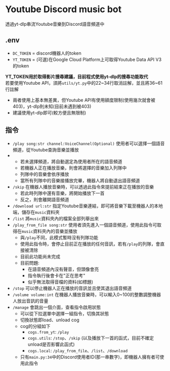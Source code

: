 # Youtube Discord music bot
透過yt-dlp串流Youtube音樂到Discord語音頻道中

## .env
- `DC_TOKEN` = discord機器人的token
- `YT_TOKEN` = (可選)在Google Cloud Platform上可取得Youtube Data API V3的token

**YT_TOKEN用於取得影片搜尋建議，目前程式使用yt-dlp的搜尋功能取代** <br>
若要使用Youtube API，須將`utils/yt.py`中的22\~34行取消註解，並且將36\~61行註解 <br>
- 兩者使用上基本無差異，但Youtube API有使用額度限制(使用幾次就會被403)，yt-dlp則未知(目前未遇到被403)
- 建議使用yt-dlp即可(較方便且無限制)

## 指令
- `/play song:str channel:VoiceChannel(Optional)` 使用者可以選擇一個語音頻道，從Youtube查詢音樂並播放
- - 若未選擇頻道，將自動選定為使用者所在的語音頻道
  - 若機器人正在播放音樂，則會將選擇的音樂加入列隊中
  - 列隊中的音樂會依序播放
  - 當所有列隊中的音樂接播放完畢，機器人將自動退出語音頻道
- `/skip` 在機器人播放音樂時，可以透過此指令來提前結束正在播放的音樂
  - 若此時列隊中還有音樂，將開始播放下一首
  - 反之，則會離開語音頻道
- `/download url:str` 指定Youtube音樂連結，即可將音樂下載至機器人的本地端，儲存在`music`資料夾
- `/list` 將`music`資料夾內的檔案全部列舉出來
- `/play_from_file song:str` 使用者須先進入一個語音頻道，使用此指令可取得在`music`資料夾內的音樂並播放
  - 與`/play`不同，此模式暫時沒有列隊功能
  - 使用此指令時，會停止目前正在播放的任何音訊，若有`/play`的列隊，會直接被清除
  - 目前此功能尚未完成
  - 目前問題:
    - 在語音頻道內沒有聲音，但頭像會亮
    - 指令執行後會卡在"正在思考"
    - 似乎無法取得音檔的資料(如標題)
- `/stop` 可以停止機器人正在播放的音訊並且使其退出語音頻道
- `/volume volume:int` 在機器人播放音樂時，可以輸入0~100的整數調整機器人放出音訊的音量
- `/manage` 會跳出一個介面，查看指令啟用狀態
  - 可以從下拉選單中選擇一組指令，切換其狀態
  - 切換狀態即load、unload cog
  - cog的分組如下
    - `cogs.from_yt`: `/play`
    - `cogs.utils`: `/stop`、`/skip` (以及播放下一首的函式，目前不確定unload是否影響此函式)
    - `cogs.local`: `/play_from_file`、`/list`、`/download`
  - 只有`main.py:34`中的Discord使用者ID(那一串數字)，即機器人擁有者可使用此指令
